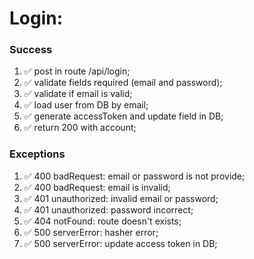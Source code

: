 # Login:

### Success

1. ✅ post in route /api/login;
2. ✅ validate fields required (email and password);
3. ✅ validate if email is valid;
4. ✅ load user from DB by email;
5. ✅ generate accessToken and update field in DB;
6. ✅ return 200 with account;

### Exceptions

1. ✅ 400 badRequest: email or password is not provide;
2. ✅ 400 badRequest: email is invalid;
3. ✅ 401 unauthorized: invalid email or password;
4. ✅ 401 unauthorized: password incorrect;
5. ✅ 404 notFound: route doesn't exists;
6. ✅ 500 serverError: hasher error;
7. ✅ 500 serverError: update access token in DB;
